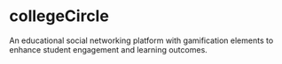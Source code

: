 # collegeCircle
An educational social networking platform with gamification elements to enhance student engagement and learning outcomes.
